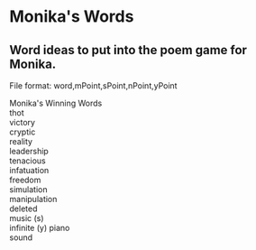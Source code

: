 # Monika's Words
## Word ideas to put into the poem game for Monika.  
File format: word,mPoint,sPoint,nPoint,yPoint  
  
Monika's Winning Words  
thot  
victory  
cryptic  
reality  
leadership  
tenacious  
infatuation  
freedom  
simulation  
manipulation  
deleted  
music (s)  
infinite (y) 
piano  
sound  
